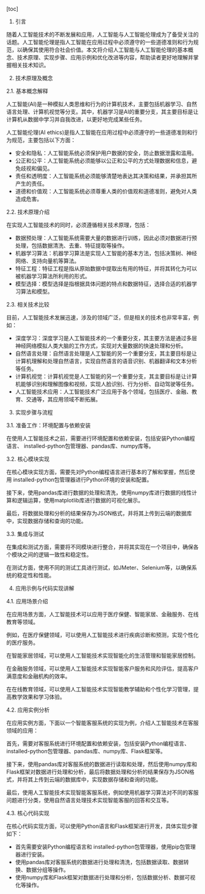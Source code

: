 
[toc]                    
                
                
1. 引言

随着人工智能技术的不断发展和应用，人工智能与人工智能伦理成为了备受关注的话题。人工智能伦理是指人工智能在应用过程中必须遵守的一些道德准则和行为规范，以确保其使用符合社会价值。本文将介绍人工智能与人工智能伦理的基本概念、技术原理、实现步骤、应用示例和优化改进等内容，帮助读者更好地理解并掌握相关技术知识。

2. 技术原理及概念

2.1. 基本概念解释

人工智能(AI)是一种模拟人类思维和行为的计算机技术，主要包括机器学习、自然语言处理、计算机视觉等分支。其中，机器学习是AI的重要分支，其主要目标是让计算机从数据中学习并自我改进，以更好地完成某些任务。

人工智能伦理(AI ethics)是指人工智能在应用过程中必须遵守的一些道德准则和行为规范，主要包括以下方面：

- 安全和隐私：人工智能系统必须保护用户数据的安全，防止数据泄露和滥用。
- 公正和公平：人工智能系统必须能够以公正和公平的方式处理数据和信息，避免歧视和偏见。
- 责任和透明度：人工智能系统必须能够清楚地表达其决策和结果，并承担其所产生的责任。
- 道德和价值观：人工智能系统必须尊重人类的价值观和道德准则，避免对人类造成危害。

2.2. 技术原理介绍

在实现人工智能技术的同时，必须遵循相关技术原理，包括：

- 数据预处理：人工智能系统需要大量的数据进行训练，因此必须对数据进行预处理，包括数据清洗、去重、特征提取等操作。
- 机器学习算法：机器学习算法是实现人工智能的基本方法，包括决策树、神经网络、支持向量机等算法。
- 特征工程：特征工程是指从原始数据中提取出有用的特征，并将其转化为可以被机器学习算法所利用的形式。
- 模型选择：模型选择是指根据具体问题的特点和数据特征，选择合适的机器学习算法和模型。

2.3. 相关技术比较

目前，人工智能技术发展迅速，涉及的领域广泛，但是相关的技术也非常丰富，例如：

- 深度学习：深度学习是人工智能技术的一个重要分支，其主要方法是通过多层神经网络模拟人类大脑的工作方式，实现对大量数据的快速处理和分析。
- 自然语言处理：自然语言处理是人工智能的另一个重要分支，其主要目标是让计算机理解和处理自然语言，实现自然语言的语音识别、机器翻译和文本分析等任务。
- 计算机视觉：计算机视觉是人工智能的另一个重要分支，其主要目标是让计算机能够识别和理解图像和视频，实现人脸识别、行为分析、自动驾驶等任务。
- 人工智能技术应用：人工智能技术广泛应用于各个领域，包括医疗、金融、教育、交通等，其应用领域不断拓展。

3. 实现步骤与流程

3.1. 准备工作：环境配置与依赖安装

在使用人工智能技术之前，需要进行环境配置和依赖安装，包括安装Python编程语言、 installed-python包管理器、pandas库、numpy库等。

3.2. 核心模块实现

在核心模块实现方面，需要先对Python编程语言进行基本的了解和掌握，然后使用 installed-python包管理器进行Python环境的安装和配置。

接下来，使用pandas库进行数据的处理和清洗，使用numpy库进行数据的线性计算和逻辑运算，使用matplotlib库进行数据的可视化展示。

最后，将数据处理和分析的结果保存为JSON格式，并将其上传到云端的数据库中，实现数据存储和查询的功能。

3.3. 集成与测试

在集成和测试方面，需要将不同模块进行整合，并将其实现在一个项目中，确保各个模块之间的逻辑一致性和稳定性。

在测试方面，使用不同的测试工具进行测试，如JMeter、Selenium等，以确保系统的稳定性和性能。

4. 应用示例与代码实现讲解

4.1. 应用场景介绍

在应用场景方面，人工智能技术可以应用于医疗保健、智能家居、金融服务、在线教育等领域。

例如，在医疗保健领域，可以使用人工智能技术进行疾病诊断和预测，实现个性化的医疗服务。

在智能家居领域，可以使用人工智能技术实现智能化的生活管理和智能家居控制。

在金融服务领域，可以使用人工智能技术实现智能客户服务和风险评估，提高客户满意度和金融机构的效率。

在在线教育领域，可以使用人工智能技术实现智能教学辅助和个性化学习管理，提高教学效果和学习体验。

4.2. 应用实例分析

在应用实例方面，下面以一个智能客服系统的实现为例，介绍人工智能技术在客服领域的应用：

首先，需要对客服系统进行环境配置和依赖安装，包括安装Python编程语言、 installed-python包管理器、pandas库、numpy库、Flask框架等。

接下来，使用pandas库对客服系统的数据进行读取和处理，然后使用numpy库和Flask框架对数据进行处理和分析，最后将数据处理和分析的结果保存为JSON格式，并将其上传到云端的数据库中，实现数据存储和查询的功能。

最后，使用人工智能技术实现智能客服系统，例如使用机器学习算法对不同的客服问题进行分类，使用自然语言处理技术实现智能客服的回答和交互等。

4.3. 核心代码实现

在核心代码实现方面，可以使用Python语言和Flask框架进行开发，具体实现步骤如下：

- 首先需要安装Python编程语言和 installed-python包管理器，使用pip包管理器进行安装。
- 使用pandas库对客服系统的数据进行处理和清洗，包括数据读取、数据转换、数据分组等操作。
- 使用numpy库和Flask框架对数据进行处理和分析，包括数据分析、数据可视化等操作。

